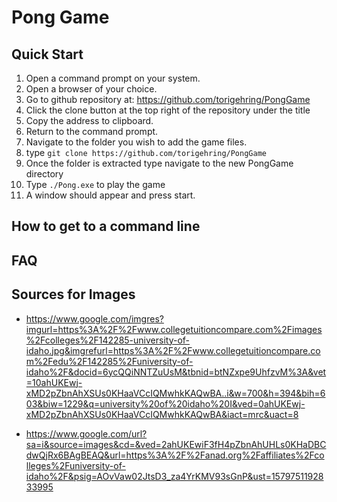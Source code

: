 # Pong Game

## Quick Start
1. Open a command prompt on your system. 
2. Open a browser of your choice.
3. Go to github repository at: https://github.com/torigehring/PongGame
3. Click the clone button at the top right of the repository under the title
4. Copy the address to clipboard.
5. Return to the command prompt.
6. Navigate to the folder you wish to add the game files.
7. type `git clone https://github.com/torigehring/PongGame`
8. Once the folder is extracted type navigate to the new PongGame directory
9. Type `./Pong.exe` to play the game
9. A window should appear and press start.

## How to get to a command line

## FAQ

## Sources for Images
- https://www.google.com/imgres?imgurl=https%3A%2F%2Fwww.collegetuitioncompare.com%2Fimages%2Fcolleges%2F142285-university-of-idaho.jpg&imgrefurl=https%3A%2F%2Fwww.collegetuitioncompare.com%2Fedu%2F142285%2Funiversity-of-idaho%2F&docid=6ycQQiNNTZuUsM&tbnid=btNZxpe9UhfzvM%3A&vet=10ahUKEwj-xMD2pZbnAhXSUs0KHaaVCcIQMwhkKAQwBA..i&w=700&h=394&bih=603&biw=1229&q=university%20of%20idaho%20I&ved=0ahUKEwj-xMD2pZbnAhXSUs0KHaaVCcIQMwhkKAQwBA&iact=mrc&uact=8

- https://www.google.com/url?sa=i&source=images&cd=&ved=2ahUKEwiF3fH4pZbnAhUHLs0KHaDBCdwQjRx6BAgBEAQ&url=https%3A%2F%2Fanad.org%2Faffiliates%2Fcolleges%2Funiversity-of-idaho%2F&psig=AOvVaw02JtsD3_za4YrKMV93sGnP&ust=1579751192833995
